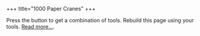 +++
title="1000 Paper Cranes"
+++

Press the button to get a combination of tools.
Rebuild this page using your tools. [Read more...](/about).

